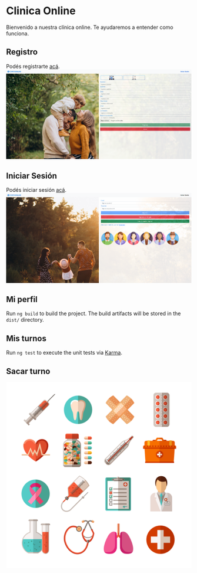 # Clinica Online

Bienvenido a nuestra clínica online. Te ayudaremos a entender como funciona.

## Registro
Podés registrarte [acá](eu-cliniconline.web.app/register).
<img src="assetsReadme/registro.png">

## Iniciar Sesión
Podés iniciar sesión [acá](eu-cliniconline.web.app/login).
<img src="assetsReadme/login.png">

## Mi perfil

Run `ng build` to build the project. The build artifacts will be stored in the `dist/` directory.

## Mis turnos

Run `ng test` to execute the unit tests via [Karma](https://karma-runner.github.io).

## Sacar turno
<img src="assetsReadme/2065.jpg">